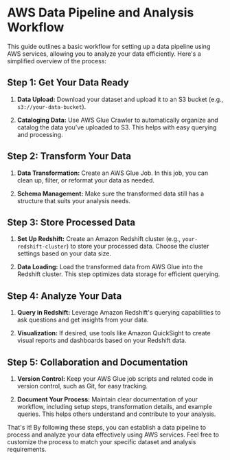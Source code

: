 # AWS Data Pipeline and Analysis Workflow

This guide outlines a basic workflow for setting up a data pipeline using AWS services, allowing you to analyze your data efficiently. Here's a simplified overview of the process:

## Step 1: Get Your Data Ready

1. **Data Upload:** Download your dataset and upload it to an S3 bucket (e.g., `s3://your-data-bucket`).

2. **Cataloging Data:** Use AWS Glue Crawler to automatically organize and catalog the data you've uploaded to S3. This helps with easy querying and processing.

## Step 2: Transform Your Data

1. **Data Transformation:** Create an AWS Glue Job. In this job, you can clean up, filter, or reformat your data as needed.

2. **Schema Management:** Make sure the transformed data still has a structure that suits your analysis needs.

## Step 3: Store Processed Data

1. **Set Up Redshift:** Create an Amazon Redshift cluster (e.g., `your-redshift-cluster`) to store your processed data. Choose the cluster settings based on your data size.

2. **Data Loading:** Load the transformed data from AWS Glue into the Redshift cluster. This step optimizes data storage for efficient querying.

## Step 4: Analyze Your Data

1. **Query in Redshift:** Leverage Amazon Redshift's querying capabilities to ask questions and get insights from your data.

2. **Visualization:** If desired, use tools like Amazon QuickSight to create visual reports and dashboards based on your Redshift data.

## Step 5: Collaboration and Documentation

1. **Version Control:** Keep your AWS Glue job scripts and related code in version control, such as Git, for easy tracking.

2. **Document Your Process:** Maintain clear documentation of your workflow, including setup steps, transformation details, and example queries. This helps others understand and contribute to your analysis.

That's it! By following these steps, you can establish a data pipeline to process and analyze your data effectively using AWS services. Feel free to customize the process to match your specific dataset and analysis requirements.
